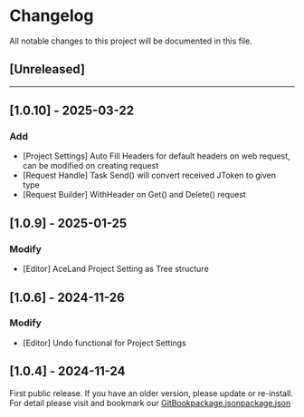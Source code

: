 ﻿# Changelog

All notable changes to this project will be documented in this file.

## [Unreleased]

---

## [1.0.10] - 2025-03-22
### Add
- [Project Settings] Auto Fill Headers for default headers on web request, can be modified on creating request
- [Request Handle] Task<T> Send<T>() will convert received JToken to given type
- [Request Builder] WithHeader on Get() and Delete() request

## [1.0.9] - 2025-01-25
### Modify
- [Editor] AceLand Project Setting as Tree structure

## [1.0.6] - 2024-11-26
### Modify
- [Editor] Undo functional for Project Settings

## [1.0.4] - 2024-11-24
First public release. If you have an older version, please update or re-install.   
For detail please visit and bookmark our [GitBook](https://aceland-workshop.gitbook.io/aceland-unity-packages/)[package.json](package.json)[package.json](package.json)